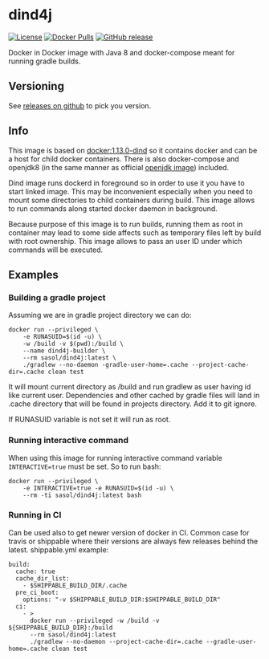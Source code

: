 # dind4j
[![License](https://img.shields.io/badge/License-Apache_2.0-7D287B.svg)](https://raw.githubusercontent.com/s4s0l/dind4j/master/LICENSE)
[![Docker Pulls](https://img.shields.io/docker/pulls/sasol/dind4j.svg)](https://hub.docker.com/r/sasol/dind4j/)
[![GitHub release](https://img.shields.io/github/release/s4s0l/dind4j.svg?style=plastic)](https://github.com/s4s0l/dind4j/releases/latest)


Docker in Docker image with Java 8 and docker-compose meant for running gradle builds.

## Versioning

See [releases on github](https://github.com/s4s0l/dind4j/releases) to pick you version.


## Info
This image is based on [docker:1.13.0-dind](https://hub.docker.com/r/_/docker/ "Docker Hub")
so it contains docker and can be a host for child docker containers. 
There is also docker-compose and openjdk8 (in the same manner as official 
[openjdk image](https://github.com/docker-library/openjdk/blob/0476812eabd178c77534f3c03bd0a2673822d7b9/8-jdk/alpine/Dockerfile "Source"))
included. 

Dind image runs dockerd in foreground so in order to use it you have to 
start linked image. This may be inconvenient especially when you
need to mount some directories to child containers during build. This
image allows to run commands along started docker daemon in background.

Because purpose of this image is to run builds, running them as root 
in container may lead to some side affects such as temporary files
left by build with root ownership. This image allows to pass an user ID
under which commands will be executed.
 
## Examples

### Building a gradle project

Assuming we are in gradle project directory we can do:

```$xslt
docker run --privileged \
    -e RUNASUID=$(id -u) \
    -w /build -v $(pwd):/build \
    --name dind4j-builder \
    --rm sasol/dind4j:latest \
    ./gradlew --no-daemon -gradle-user-home=.cache --project-cache-dir=.cache clean test
``` 
It will mount current directory as /build and run gradlew as user having id like
current user. Dependencies and other cached by gradle files will land in .cache
directory that will be found in projects directory. Add it to git ignore.
 
If RUNASUID variable is not set it will run as root.

### Running interactive command
When using this image for running interactive command variable `INTERACTIVE=true`
must be set. So to run bash:

```$xslt
docker run --privileged \
    -e INTERACTIVE=true -e RUNASUID=$(id -u) \
    --rm -ti sasol/dind4j:latest bash
```

### Running in CI

Can be used also to get newer version of docker in CI. Common case for travis or 
shippable where their versions are always few releases behind the latest.
shippable.yml example:

```$xslt
build:
  cache: true
  cache_dir_list:
    - $SHIPPABLE_BUILD_DIR/.cache
  pre_ci_boot:
    options: "-v $SHIPPABLE_BUILD_DIR:$SHIPPABLE_BUILD_DIR"
  ci:
    - >
      docker run --privileged -w /build -v ${SHIPPABLE_BUILD_DIR}:/build 
      --rm sasol/dind4j:latest
      ./gradlew --no-daemon --project-cache-dir=.cache --gradle-user-home=.cache clean test
```

